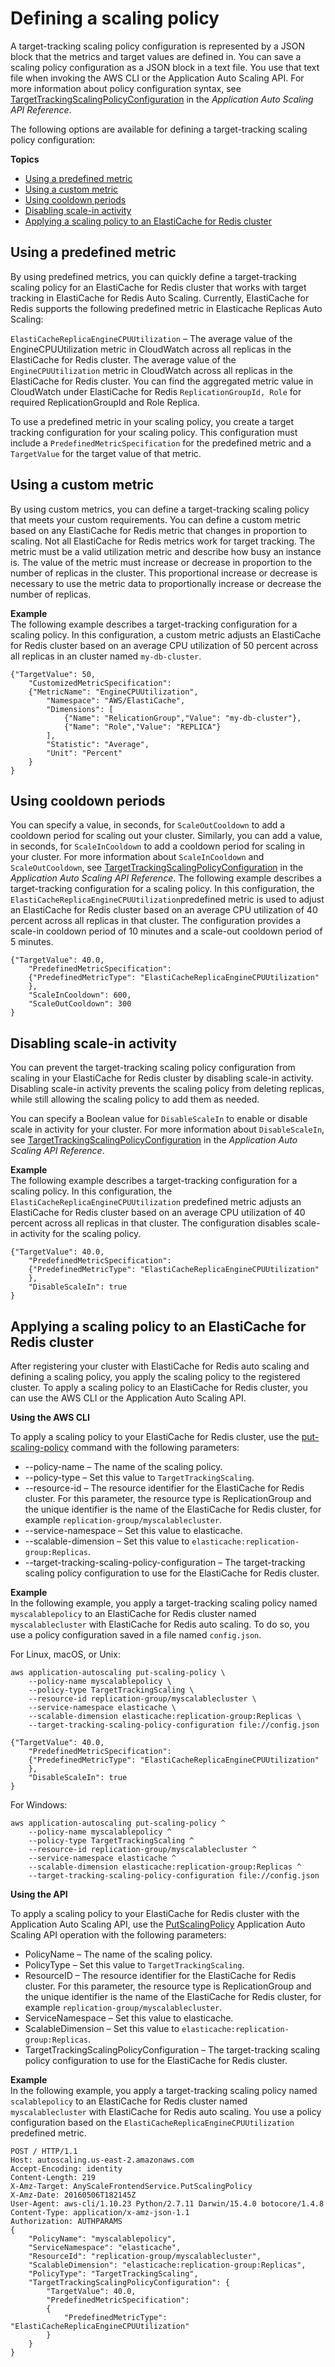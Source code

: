 # Defining a scaling policy<a name="AutoScaling-Defining-Policy"></a>

A target\-tracking scaling policy configuration is represented by a JSON block that the metrics and target values are defined in\. You can save a scaling policy configuration as a JSON block in a text file\. You use that text file when invoking the AWS CLI or the Application Auto Scaling API\. For more information about policy configuration syntax, see [TargetTrackingScalingPolicyConfiguration](https://docs.aws.amazon.com/ApplicationAutoScaling/latest/APIReference/API_TargetTrackingScalingPolicyConfiguration.html) in the *Application Auto Scaling API Reference*\. 

The following options are available for defining a target\-tracking scaling policy configuration:

**Topics**
+ [Using a predefined metric](#AutoScaling-Predefined-Metric)
+ [Using a custom metric](#AutoScaling-Custom-Metric)
+ [Using cooldown periods](#AutoScaling-Using-Cooldowns)
+ [Disabling scale\-in activity](#AutoScaling-Disabling-Scalein)
+ [Applying a scaling policy to an ElastiCache for Redis cluster](#AutoScaling-Applying-Policy)

## Using a predefined metric<a name="AutoScaling-Predefined-Metric"></a>

By using predefined metrics, you can quickly define a target\-tracking scaling policy for an ElastiCache for Redis cluster that works with target tracking in ElastiCache for Redis Auto Scaling\. Currently, ElastiCache for Redis supports the following predefined metric in Elasticache Replicas Auto Scaling: 

`ElastiCacheReplicaEngineCPUUtilization` – The average value of the EngineCPUUtilization metric in CloudWatch across all replicas in the ElastiCache for Redis cluster\. The average value of the `EngineCPUUtilization` metric in CloudWatch across all replicas in the ElastiCache for Redis cluster\. You can find the aggregated metric value in CloudWatch under ElastiCache for Redis `ReplicationGroupId, Role` for required ReplicationGroupId and Role Replica\. 

To use a predefined metric in your scaling policy, you create a target tracking configuration for your scaling policy\. This configuration must include a `PredefinedMetricSpecification` for the predefined metric and a `TargetValue` for the target value of that metric\. 

## Using a custom metric<a name="AutoScaling-Custom-Metric"></a>

By using custom metrics, you can define a target\-tracking scaling policy that meets your custom requirements\. You can define a custom metric based on any ElastiCache for Redis metric that changes in proportion to scaling\. Not all ElastiCache for Redis metrics work for target tracking\. The metric must be a valid utilization metric and describe how busy an instance is\. The value of the metric must increase or decrease in proportion to the number of replicas in the cluster\. This proportional increase or decrease is necessary to use the metric data to proportionally increase or decrease the number of replicas\. 

**Example**  
The following example describes a target\-tracking configuration for a scaling policy\. In this configuration, a custom metric adjusts an ElastiCache for Redis cluster based on an average CPU utilization of 50 percent across all replicas in an cluster named `my-db-cluster`\.   

```
{"TargetValue": 50,
    "CustomizedMetricSpecification":
    {"MetricName": "EngineCPUUtilization",
        "Namespace": "AWS/ElastiCache",
        "Dimensions": [
            {"Name": "RelicationGroup","Value": "my-db-cluster"},
            {"Name": "Role","Value": "REPLICA"}
        ],
        "Statistic": "Average",
        "Unit": "Percent"
    }
}
```

## Using cooldown periods<a name="AutoScaling-Using-Cooldowns"></a>

You can specify a value, in seconds, for `ScaleOutCooldown` to add a cooldown period for scaling out your cluster\. Similarly, you can add a value, in seconds, for `ScaleInCooldown` to add a cooldown period for scaling in your cluster\. For more information about `ScaleInCooldown` and `ScaleOutCooldown`, see [TargetTrackingScalingPolicyConfiguration](https://docs.aws.amazon.com/ApplicationAutoScaling/latest/APIReference/API_TargetTrackingScalingPolicyConfiguration.html) in the *Application Auto Scaling API Reference*\. The following example describes a target\-tracking configuration for a scaling policy\. In this configuration, the `ElastiCacheReplicaEngineCPUUtilization`predefined metric is used to adjust an ElastiCache for Redis cluster based on an average CPU utilization of 40 percent across all replicas in that cluster\. The configuration provides a scale\-in cooldown period of 10 minutes and a scale\-out cooldown period of 5 minutes\. 

```
{"TargetValue": 40.0,
    "PredefinedMetricSpecification":
    {"PredefinedMetricType": "ElastiCacheReplicaEngineCPUUtilization"
    },
    "ScaleInCooldown": 600,
    "ScaleOutCooldown": 300
}
```

## Disabling scale\-in activity<a name="AutoScaling-Disabling-Scalein"></a>

You can prevent the target\-tracking scaling policy configuration from scaling in your ElastiCache for Redis cluster by disabling scale\-in activity\. Disabling scale\-in activity prevents the scaling policy from deleting replicas, while still allowing the scaling policy to add them as needed\. 

You can specify a Boolean value for `DisableScaleIn` to enable or disable scale in activity for your cluster\. For more information about `DisableScaleIn`, see [TargetTrackingScalingPolicyConfiguration](https://docs.aws.amazon.com/ApplicationAutoScaling/latest/APIReference/API_TargetTrackingScalingPolicyConfiguration.html) in the *Application Auto Scaling API Reference*\. 

**Example**  
The following example describes a target\-tracking configuration for a scaling policy\. In this configuration, the `ElastiCacheReplicaEngineCPUUtilization` predefined metric adjusts an ElastiCache for Redis cluster based on an average CPU utilization of 40 percent across all replicas in that cluster\. The configuration disables scale\-in activity for the scaling policy\. 

```
{"TargetValue": 40.0,
    "PredefinedMetricSpecification":
    {"PredefinedMetricType": "ElastiCacheReplicaEngineCPUUtilization"
    },
    "DisableScaleIn": true
}
```

## Applying a scaling policy to an ElastiCache for Redis cluster<a name="AutoScaling-Applying-Policy"></a>

After registering your cluster with ElastiCache for Redis auto scaling and defining a scaling policy, you apply the scaling policy to the registered cluster\. To apply a scaling policy to an ElastiCache for Redis cluster, you can use the AWS CLI or the Application Auto Scaling API\. 

**Using the AWS CLI**

To apply a scaling policy to your ElastiCache for Redis cluster, use the [put\-scaling\-policy](https://docs.aws.amazon.com/cli/latest/reference/autoscaling/put-scaling-policy.html) command with the following parameters: 
+ \-\-policy\-name – The name of the scaling policy\. 
+ \-\-policy\-type – Set this value to `TargetTrackingScaling`\. 
+ \-\-resource\-id – The resource identifier for the ElastiCache for Redis cluster\. For this parameter, the resource type is ReplicationGroup and the unique identifier is the name of the ElastiCache for Redis cluster, for example `replication-group/myscalablecluster`\. 
+ \-\-service\-namespace – Set this value to elasticache\. 
+ \-\-scalable\-dimension – Set this value to `elasticache:replication-group:Replicas`\. 
+ \-\-target\-tracking\-scaling\-policy\-configuration – The target\-tracking scaling policy configuration to use for the ElastiCache for Redis cluster\. 

**Example**  
In the following example, you apply a target\-tracking scaling policy named `myscalablepolicy` to an ElastiCache for Redis cluster named `myscalablecluster` with ElastiCache for Redis auto scaling\. To do so, you use a policy configuration saved in a file named `config.json`\. 

For Linux, macOS, or Unix:

```
aws application-autoscaling put-scaling-policy \
    --policy-name myscalablepolicy \
    --policy-type TargetTrackingScaling \
    --resource-id replication-group/myscalablecluster \
    --service-namespace elasticache \
    --scalable-dimension elasticache:replication-group:Replicas \
    --target-tracking-scaling-policy-configuration file://config.json
```

```
{"TargetValue": 40.0,
    "PredefinedMetricSpecification":
    {"PredefinedMetricType": "ElastiCacheReplicaEngineCPUUtilization"
    },
    "DisableScaleIn": true
}
```

For Windows:

```
aws application-autoscaling put-scaling-policy ^
    --policy-name myscalablepolicy ^
    --policy-type TargetTrackingScaling ^
    --resource-id replication-group/myscalablecluster ^
    --service-namespace elasticache ^
    --scalable-dimension elasticache:replication-group:Replicas ^
    --target-tracking-scaling-policy-configuration file://config.json
```

**Using the API**

To apply a scaling policy to your ElastiCache for Redis cluster with the Application Auto Scaling API, use the [PutScalingPolicy](https://docs.aws.amazon.com/autoscaling/application/APIReference/API_PutScalingPolicy.html) Application Auto Scaling API operation with the following parameters: 
+ PolicyName – The name of the scaling policy\. 
+ PolicyType – Set this value to `TargetTrackingScaling`\. 
+ ResourceID – The resource identifier for the ElastiCache for Redis cluster\. For this parameter, the resource type is ReplicationGroup and the unique identifier is the name of the ElastiCache for Redis cluster, for example `replication-group/myscalablecluster`\. 
+ ServiceNamespace – Set this value to elasticache\. 
+ ScalableDimension – Set this value to `elasticache:replication-group:Replicas`\. 
+ TargetTrackingScalingPolicyConfiguration – The target\-tracking scaling policy configuration to use for the ElastiCache for Redis cluster\. 

**Example**  
In the following example, you apply a target\-tracking scaling policy named `scalablepolicy` to an ElastiCache for Redis cluster named `myscalablecluster` with ElastiCache for Redis auto scaling\. You use a policy configuration based on the `ElastiCacheReplicaEngineCPUUtilization` predefined metric\. 

```
POST / HTTP/1.1
Host: autoscaling.us-east-2.amazonaws.com
Accept-Encoding: identity
Content-Length: 219
X-Amz-Target: AnyScaleFrontendService.PutScalingPolicy
X-Amz-Date: 20160506T182145Z
User-Agent: aws-cli/1.10.23 Python/2.7.11 Darwin/15.4.0 botocore/1.4.8
Content-Type: application/x-amz-json-1.1
Authorization: AUTHPARAMS
{
    "PolicyName": "myscalablepolicy",
    "ServiceNamespace": "elasticache",
    "ResourceId": "replication-group/myscalablecluster",
    "ScalableDimension": "elasticache:replication-group:Replicas",
    "PolicyType": "TargetTrackingScaling",
    "TargetTrackingScalingPolicyConfiguration": {
        "TargetValue": 40.0,
        "PredefinedMetricSpecification":
        {
            "PredefinedMetricType": "ElastiCacheReplicaEngineCPUUtilization"
        }
    }
}
```